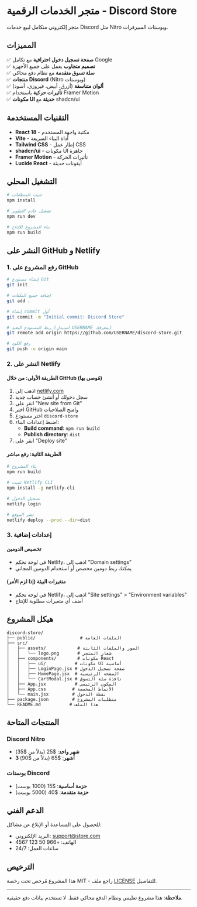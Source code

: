 # متجر الخدمات الرقمية - Discord Store

متجر إلكتروني متكامل لبيع خدمات Discord مثل Nitro وبوستات السيرفرات.

## المميزات

✅ **صفحة تسجيل دخول احترافية** مع تكامل Google  
✅ **تصميم متجاوب** يعمل على جميع الأجهزة  
✅ **سلة تسوق متقدمة** مع نظام دفع محاكي  
✅ **منتجات Discord** (Nitro وبوستات)  
✅ **ألوان متناسقة** (أزرق، أبيض، فيروزي، أسود)  
✅ **تأثيرات حركية** باستخدام Framer Motion  
✅ **مكونات UI حديثة** مع shadcn/ui  

## التقنيات المستخدمة

- **React 18** - مكتبة واجهة المستخدم
- **Vite** - أداة البناء السريعة
- **Tailwind CSS** - إطار عمل CSS
- **shadcn/ui** - مكونات UI جاهزة
- **Framer Motion** - تأثيرات الحركة
- **Lucide React** - أيقونات حديثة

## التشغيل المحلي

```bash
# تثبيت المتطلبات
npm install

# تشغيل خادم التطوير
npm run dev

# بناء المشروع للإنتاج
npm run build
```

## النشر على GitHub و Netlify

### 1. رفع المشروع على GitHub

```bash
# إنشاء مستودع Git
git init

# إضافة جميع الملفات
git add .

# إنشاء commit أول
git commit -m "Initial commit: Discord Store"

# ربط المستودع البعيد (استبدل USERNAME بمعرفك)
git remote add origin https://github.com/USERNAME/discord-store.git

# رفع الكود
git push -u origin main
```

### 2. النشر على Netlify

#### الطريقة الأولى: من خلال GitHub (مُوصى بها)

1. اذهب إلى [netlify.com](https://netlify.com)
2. سجل دخولك أو أنشئ حساب جديد
3. انقر على "New site from Git"
4. اختر GitHub وامنح الصلاحيات
5. اختر مستودع `discord-store`
6. اضبط إعدادات البناء:
   - **Build command**: `npm run build`
   - **Publish directory**: `dist`
7. انقر على "Deploy site"

#### الطريقة الثانية: رفع مباشر

```bash
# بناء المشروع
npm run build

# تثبيت Netlify CLI
npm install -g netlify-cli

# تسجيل الدخول
netlify login

# نشر الموقع
netlify deploy --prod --dir=dist
```

### 3. إعدادات إضافية

#### تخصيص الدومين
- في لوحة تحكم Netlify، اذهب إلى "Domain settings"
- يمكنك ربط دومين مخصص أو استخدام الدومين المجاني

#### متغيرات البيئة (إذا لزم الأمر)
- في لوحة تحكم Netlify، اذهب إلى "Site settings" > "Environment variables"
- أضف أي متغيرات مطلوبة للإنتاج

## هيكل المشروع

```
discord-store/
├── public/                 # الملفات العامة
├── src/
│   ├── assets/            # الصور والملفات الثابتة
│   │   └── logo.png       # شعار المتجر
│   ├── components/        # مكونات React
│   │   ├── ui/           # مكونات UI أساسية
│   │   ├── LoginPage.jsx # صفحة تسجيل الدخول
│   │   ├── HomePage.jsx  # الصفحة الرئيسية
│   │   └── CartModal.jsx # نافذة سلة التسوق
│   ├── App.jsx           # المكون الرئيسي
│   ├── App.css          # الأنماط المخصصة
│   └── main.jsx         # نقطة الدخول
├── package.json         # متطلبات المشروع
└── README.md           # هذا الملف
```

## المنتجات المتاحة

### Discord Nitro
- **شهر واحد**: $25 (بدلاً من $35)
- **3 أشهر**: $65 (بدلاً من $90)

### بوستات Discord
- **حزمة أساسية**: $15 (1000 بوست)
- **حزمة متقدمة**: $40 (5000 بوست)

## الدعم الفني

للحصول على المساعدة أو الإبلاغ عن مشاكل:
- البريد الإلكتروني: support@store.com
- الهاتف: +966 50 123 4567
- ساعات العمل: 24/7

## الترخيص

هذا المشروع مُرخص تحت رخصة MIT - راجع ملف [LICENSE](LICENSE) للتفاصيل.

---

**ملاحظة**: هذا مشروع تعليمي ونظام الدفع محاكي فقط. لا تستخدم بيانات دفع حقيقية.

